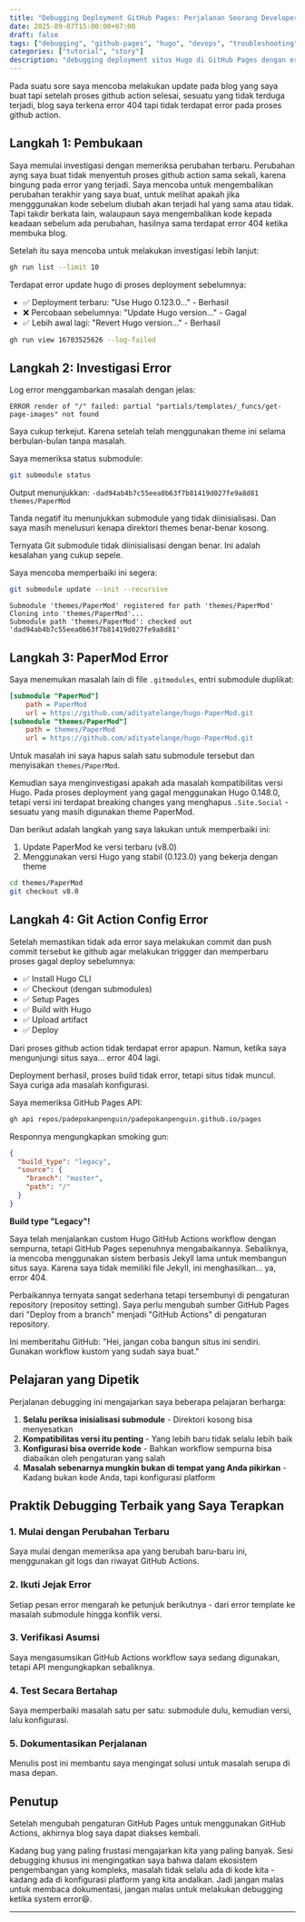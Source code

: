```yaml
---
title: "Debugging Deployment GitHub Pages: Perjalanan Seorang Developer"
date: 2025-09-07T15:00:00+07:00
draft: false
tags: ["debugging", "github-pages", "hugo", "devops", "troubleshooting"]
categories: ["tutorial", "story"]
description: "debugging deployment situs Hugo di GitHub Pages dengan error 404."
---
```


Pada suatu sore saya mencoba melakukan update pada blog yang saya buat tapi setelah proses github action selesai, sesuatu yang tidak terduga terjadi, blog saya terkena error 404 tapi tidak terdapat error pada proses github action.

## Langkah 1: Pembukaan

Saya memulai investigasi dengan memeriksa perubahan terbaru. Perubahan ayng saya buat tidak menyentuh proses github action sama sekali, karena bingung pada error yang terjadi. Saya mencoba untuk mengembalikan perubahan terakhir yang saya buat, untuk melihat apakah jika mengggunakan kode sebelum diubah akan terjadi hal yang sama atau tidak. Tapi takdir berkata lain, walaupaun saya mengembalikan kode kepada keadaan sebelum ada perubahan, hasilnya sama terdapat error 404 ketika membuka blog.

Setelah itu saya mencoba untuk melakukan investigasi lebih lanjut:

```bash
gh run list --limit 10
```

Terdapat error update hugo di proses deployment sebelumnya:
- ✅ Deployment terbaru: "Use Hugo 0.123.0..." - Berhasil
- ❌ Percobaan sebelumnya: "Update Hugo version..." - Gagal  
- ✅ Lebih awal lagi: "Revert Hugo version..." - Berhasil

```bash
gh run view 16703525626 --log-failed
```

## Langkah 2: Investigasi Error

Log error menggambarkan masalah dengan jelas:

```
ERROR render of "/" failed: partial "partials/templates/_funcs/get-page-images" not found
```

Saya cukup terkejut. Karena setelah telah menggunakan theme ini selama berbulan-bulan tanpa masalah.

Saya memeriksa status submodule:

```bash
git submodule status
```

Output menunjukkan: `-dad94ab4b7c55eea0b63f7b81419d027fe9a8d81 themes/PaperMod`

Tanda negatif itu menunjukkan submodule yang tidak diinisialisasi. Dan saya masih menelusuri kenapa direktori themes benar-benar kosong.

Ternyata Git submodule tidak diinisialisasi dengan benar. Ini adalah kesalahan yang cukup sepele.

Saya mencoba memperbaiki ini segera:

```bash
git submodule update --init --recursive
```

```
Submodule 'themes/PaperMod' registered for path 'themes/PaperMod'
Cloning into 'themes/PaperMod'...
Submodule path 'themes/PaperMod': checked out 'dad94ab4b7c55eea0b63f7b81419d027fe9a8d81'
```

## Langkah 3: PaperMod Error

Saya menemukan masalah lain di file `.gitmodules`, entri submodule duplikat:

```ini
[submodule "PaperMod"]
    path = PaperMod
    url = https://github.com/adityatelange/hugo-PaperMod.git
[submodule "themes/PaperMod"]
    path = themes/PaperMod
    url = https://github.com/adityatelange/hugo-PaperMod.git
```

Untuk masalah ini saya hapus salah satu submodule tersebut dan menyisakan `themes/PaperMod`.

Kemudian saya menginvestigasi apakah ada masalah kompatibilitas versi Hugo. Pada proses deployment yang gagal menggunakan Hugo 0.148.0, tetapi versi ini terdapat breaking changes yang menghapus `.Site.Social` - sesuatu yang masih digunakan theme PaperMod.

Dan berikut adalah langkah yang saya lakukan untuk memperbaiki ini:
1. Update PaperMod ke versi terbaru (v8.0)
2. Menggunakan versi Hugo yang stabil (0.123.0) yang bekerja dengan theme

```bash
cd themes/PaperMod
git checkout v8.0
```

## Langkah 4: Git Action Config Error

Setelah memastikan tidak ada error saya melakukan commit dan push commit tersebut ke github agar melakukan triggger dan memperbaru proses gagal deploy sebelumnya:

- ✅ Install Hugo CLI
- ✅ Checkout (dengan submodules)
- ✅ Setup Pages  
- ✅ Build with Hugo
- ✅ Upload artifact
- ✅ Deploy

Dari proses github action tidak terdapat error apapun. Namun, ketika saya mengunjungi situs saya... error 404 lagi.

Deployment berhasil, proses build tidak error, tetapi situs tidak muncul. Saya curiga ada masalah konfigurasi.

Saya memeriksa GitHub Pages API:

```bash
gh api repos/padepokanpenguin/padepokanpenguin.github.io/pages
```

Responnya mengungkapkan smoking gun:

```json
{
  "build_type": "legacy",
  "source": {
    "branch": "master",
    "path": "/"
  }
}
```

**Build type "Legacy"!** 

Saya telah menjalankan custom Hugo GitHub Actions workflow dengan sempurna, tetapi GitHub Pages sepenuhnya mengabaikannya. Sebaliknya, ia mencoba menggunakan sistem berbasis Jekyll lama untuk membangun situs saya. Karena saya tidak memiliki file Jekyll, ini menghasilkan... ya, error 404.

Perbaikannya ternyata sangat sederhana tetapi tersembunyi di pengaturan repository (repositoy setting). Saya perlu mengubah sumber GitHub Pages dari "Deploy from a branch" menjadi "GitHub Actions" di pengaturan repository.

Ini memberitahu GitHub: "Hei, jangan coba bangun situs ini sendiri. Gunakan workflow kustom yang sudah saya buat."

## Pelajaran yang Dipetik

Perjalanan debugging ini mengajarkan saya beberapa pelajaran berharga:

1. **Selalu periksa inisialisasi submodule** - Direktori kosong bisa menyesatkan
2. **Kompatibilitas versi itu penting** - Yang lebih baru tidak selalu lebih baik
3. **Konfigurasi bisa override kode** - Bahkan workflow sempurna bisa diabaikan oleh pengaturan yang salah
4. **Masalah sebenarnya mungkin bukan di tempat yang Anda pikirkan** - Kadang bukan kode Anda, tapi konfigurasi platform

## Praktik Debugging Terbaik yang Saya Terapkan

### 1. Mulai dengan Perubahan Terbaru
Saya mulai dengan memeriksa apa yang berubah baru-baru ini, menggunakan git logs dan riwayat GitHub Actions.

### 2. Ikuti Jejak Error
Setiap pesan error mengarah ke petunjuk berikutnya - dari error template ke masalah submodule hingga konflik versi.

### 3. Verifikasi Asumsi
Saya mengasumsikan GitHub Actions workflow saya sedang digunakan, tetapi API mengungkapkan sebaliknya.

### 4. Test Secara Bertahap
Saya memperbaiki masalah satu per satu: submodule dulu, kemudian versi, lalu konfigurasi.

### 5. Dokumentasikan Perjalanan
Menulis post ini membantu saya mengingat solusi untuk masalah serupa di masa depan.

## Penutup

Setelah mengubah pengaturan GitHub Pages untuk menggunakan GitHub Actions, akhirnya blog saya dapat diakses kembali.

Kadang bug yang paling frustasi mengajarkan kita yang paling banyak. Sesi debugging khusus ini mengingatkan saya bahwa dalam ekosistem pengembangan yang kompleks, masalah tidak selalu ada di kode kita - kadang ada di konfigurasi platform yang kita andalkan. Jadi jangan malas untuk membaca dokumentasi, jangan malas untuk melakukan debugging ketika system error😆.

---